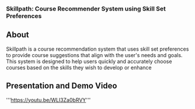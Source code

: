 ### Skillpath: Course Recommender System using Skill Set Preferences

## About
Skillpath is a course recommendation system that uses skill set preferences to provide course suggestions that align with the user's needs and goals. This system is designed to help users quickly and accurately choose courses based on the skills they wish to develop or enhance

## Presentation and Demo Video

'''https://youtu.be/WLl3Za0bRVY'''
